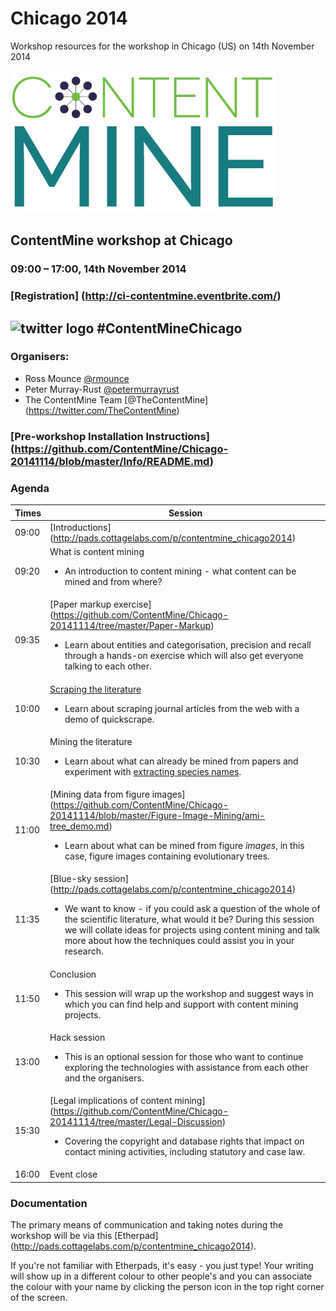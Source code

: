 Chicago 2014
==============

Workshop resources for the workshop in Chicago (US) on 14th November 2014

![ContentMine logo](https://github.com/ContentMine/ebi_workshop_20141006/raw/master/setup/CM_logo.png)


## ContentMine workshop at Chicago
### 09:00 – 17:00, 14th November 2014 
### [Registration] (http://ci-contentmine.eventbrite.com/)

## <img src="http://www.biddlestudios.com/images/twitter_favicon.png" alt="twitter logo" style="width:10px;height:10px"> \#ContentMineChicago


### Organisers:

- Ross Mounce [@rmounce](https://twitter.com/rmounce)
- Peter Murray-Rust [@petermurrayrust](https://twitter.com/petermurrayrust)
- The ContentMine Team [@TheContentMine] (https://twitter.com/TheContentMine)

### [Pre-workshop Installation Instructions] (https://github.com/ContentMine/Chicago-20141114/blob/master/Info/README.md)


### Agenda
|Times         | Session |
---------------| ------------------------------------------------------------------------
|09:00| [Introductions] (http://pads.cottagelabs.com/p/contentmine_chicago2014)|
|09:20|What is content mining <ul><li>An introduction to content mining - what content can be mined and from where?</li></ul>|
|09:35|[Paper markup exercise] (https://github.com/ContentMine/Chicago-20141114/tree/master/Paper-Markup) <ul><li>Learn about entities and categorisation, precision and recall through a hands-on exercise which will also get everyone talking to each other.</li></ul>|
|10:00|[Scraping the literature](https://github.com/ContentMine/Chicago-20141114/tree/master/Scraping) <ul><li>Learn about scraping journal articles from the web with a demo of quickscrape.</li></ul>|
|10:30 |Mining the literature <ul><li>Learn about what can already be mined from papers and experiment with [extracting species names](https://github.com/ContentMine/Chicago-20141114/blob/master/Species-Names-Demo/ami-species_demo.md).</li></ul>|
|11:00|[Mining data from figure images] (https://github.com/ContentMine/Chicago-20141114/blob/master/Figure-Image-Mining/ami-tree_demo.md) <ul><li> Learn about what can be mined from figure _images_, in this case, figure images containing evolutionary trees.</li></ul>|
|11:35|[Blue-sky session] (http://pads.cottagelabs.com/p/contentmine_chicago2014)<ul><li>  We want to know  - if you could ask a question of the whole of the scientific literature, what would it be?  During this session we will collate ideas for projects using content mining and talk more about how the techniques could assist you in your research.</li></ul>|
|11:50| Conclusion <ul><li> This session will wrap up the workshop and suggest ways in which you can find help and support with content mining projects.</li></ul>|
|13:00| Hack session <ul><li> This is an optional session for those who want to continue exploring the technologies with assistance from each other and the organisers.</li></ul>|
|15:30| [Legal implications of content mining] (https://github.com/ContentMine/Chicago-20141114/tree/master/Legal-Discussion) <ul><li> Covering the copyright and database rights that impact on contact mining activities, including statutory and case law.</li></ul>|
|16:00| Event close|

### Documentation

The primary means of communication and taking notes during the workshop will be via this [Etherpad] (http://pads.cottagelabs.com/p/contentmine_chicago2014). 

If you're not familiar with Etherpads, it's easy - you just type! Your writing will show up in a different colour to other people's and you can associate the colour with your name by clicking the person icon in the top right corner of the screen.
